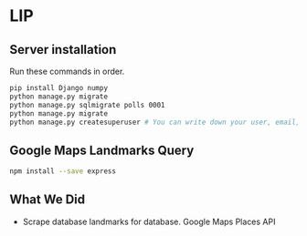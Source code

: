 # LIP

## Server installation

Run these commands in order.

```bash
pip install Django numpy
python manage.py migrate
python manage.py sqlmigrate polls 0001
python manage.py migrate
python manage.py createsuperuser # You can write down your user, email, and password in server/lipserver/credentials, which is in the .gitignore
```

## Google Maps Landmarks Query

```bash
npm install --save express
```

## What We Did
* Scrape database landmarks for database. Google Maps Places API

